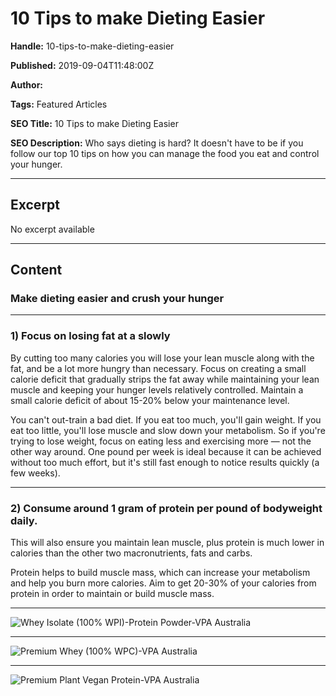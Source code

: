# 10 Tips to make Dieting Easier

**Handle:** 10-tips-to-make-dieting-easier

**Published:** 2019-09-04T11:48:00Z

**Author:**  

**Tags:** Featured Articles

**SEO Title:** 10 Tips to make Dieting Easier

**SEO Description:** Who says dieting is hard? It doesn't have to be if you follow our top 10 tips on how you can manage the food you eat and control your hunger.

---

## Excerpt

No excerpt available

---

## Content

### Make dieting easier and crush your hunger

---

### 1) Focus on losing fat at a slowly

By cutting too many calories you will lose your lean muscle along with the fat, and be a lot more hungry than necessary. Focus on creating a small calorie deficit that gradually strips the fat away while maintaining your lean muscle and keeping your hunger levels relatively controlled. Maintain a small calorie deficit of about 15-20% below your maintenance level.

You can't out-train a bad diet. If you eat too much, you'll gain weight. If you eat too little, you'll lose muscle and slow down your metabolism. So if you're trying to lose weight, focus on eating less and exercising more — not the other way around. One pound per week is ideal because it can be achieved without too much effort, but it's still fast enough to notice results quickly (a few weeks).

---

### 2) Consume around 1 gram of protein per pound of bodyweight daily.

This will also ensure you maintain lean muscle, plus protein is much lower in calories than the other two macronutrients, fats and carbs.

Protein helps to build muscle mass, which can increase your metabolism and help you burn more calories. Aim to get 20-30% of your calories from protein in order to maintain or build muscle mass.

---

![Whey Isolate (100% WPI)-Protein Powder-VPA Australia](image-url)

---

![Premium Whey (100% WPC)-VPA Australia](image-url)

---

![Premium Plant Vegan Protein-VPA Australia](image-url)

